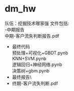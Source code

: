 # dm_hw
队伍：挖掘技术哪家强
文件包括:\
-中期报告\
中期-客户流失判断报告.pdf
- 最终代码 \
预处理+可视化+GBDT.pynb\
KNN+SVM.pynb\
逻辑回归+神经网络.pynb\
决策树+gbm.pynb
- 最终报告\
- 终期-客户流失判断.pdf
